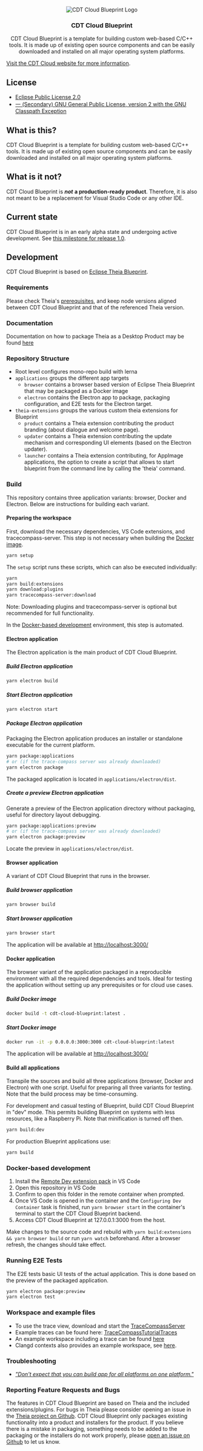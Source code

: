 <br/>
<div id="cdt-cloud-logo" align="center">
    <br />
    <img src="resources/CDTCloudBlueprintLogo.svg" alt="CDT Cloud Blueprint Logo"/>
    <h3>CDT Cloud Blueprint</h3>
</div>

<div id="badges" align="center">

CDT Cloud Blueprint is a template for building custom web-based C/C++ tools. It is made up of existing open source components and can be easily downloaded and installed on all major operating system platforms.

</div>

[Visit the CDT Cloud website for more information](https://www.eclipse.org/cdt-cloud/).

## License

- [Eclipse Public License 2.0](LICENSE)
- [一 (Secondary) GNU General Public License, version 2 with the GNU Classpath Exception](LICENSE)

## What is this?

CDT Cloud Blueprint is a template for building custom web-based C/C++ tools. It is made up of existing open source components and can be easily downloaded and installed on all major operating system platforms.

## What is it not?

CDT Cloud Blueprint is ***not*** **a production-ready product**. Therefore, it is also not meant to be a replacement for Visual Studio Code or any other IDE.

## Current state

CDT Cloud Blueprint is in an early alpha state and undergoing active development.
See [this milestone for release 1.0](https://github.com/eclipse-cdt-cloud/cdt-cloud-blueprint/milestone/1).

## Development

CDT Cloud Blueprint is based on [Eclipse Theia Blueprint](https://github.com/eclipse-theia/theia-blueprint).

### Requirements

Please check Theia's [prerequisites](https://github.com/eclipse-theia/theia/blob/master/doc/Developing.md#prerequisites), and keep node versions aligned between CDT Cloud Blueprint and that of the referenced Theia version.

### Documentation

Documentation on how to package Theia as a Desktop Product may be found [here](https://theia-ide.org/docs/blueprint_documentation/)

### Repository Structure

- Root level configures mono-repo build with lerna
- `applications` groups the different app targets
  - `browser` contains a browser based version of Eclipse Theia Blueprint that may be packaged as a Docker image
  - `electron` contains the Electron app to package, packaging configuration, and E2E tests for the Electron target.
- `theia-extensions` groups the various custom theia extensions for Blueprint
  - `product` contains a Theia extension contributing the product branding (about dialogue and welcome page).
  - `updater` contains a Theia extension contributing the update mechanism and corresponding UI elements (based on the Electron updater).
  - `launcher` contains a Theia extension contributing, for AppImage applications, the option to create a script that allows to start blueprint from the command line by calling the 'theia' command.

### Build

This repository contains three application variants: browser, Docker and Electron.
Below are instructions for building each variant.

#### Preparing the workspace

First, download the necessary dependencies, VS Code extensions, and tracecompass-server.
This step is not necessary when building the [Docker image](#docker-application).

```sh
yarn setup
```

The `setup` script runs these scripts, which can also be executed individually:

```sh
yarn
yarn build:extensions
yarn download:plugins
yarn tracecompass-server:download
```

Note: Downloading plugins and tracecompass-server is optional but recommended for full functionality.

In the [Docker-based development](#docker-based-development) environment, this step is automated.

#### Electron application

The Electron application is the main product of CDT Cloud Blueprint.

##### Build Electron application

```sh
yarn electron build
```

##### Start Electron application

```sh
yarn electron start
```

##### Package Electron application

Packaging the Electron application produces an installer or standalone executable for the current platform.

```sh
yarn package:applications
# or (if the trace-compass server was already downloaded)
yarn electron package
```

The packaged application is located in `applications/electron/dist`.

##### Create a preview Electron application

Generate a preview of the Electron application directory without packaging, useful for directory layout debugging.

```sh
yarn package:applications:preview
# or (if the trace-compass server was already downloaded)
yarn electron package:preview
```

Locate the preview in `applications/electron/dist`.

#### Browser application

A variant of CDT Cloud Blueprint that runs in the browser.

##### Build browser application

```sh
yarn browser build
```

##### Start browser application

```sh
yarn browser start
```

The application will be available at <http://localhost:3000/>

#### Docker application

The browser variant of the application packaged in a reproducible environment with all the required dependencies and tools.
Ideal for testing the application without setting up any prerequisites or for cloud use cases.

##### Build Docker image

```sh
docker build -t cdt-cloud-blueprint:latest .
```

##### Start Docker image

```sh
docker run -it -p 0.0.0.0:3000:3000 cdt-cloud-blueprint:latest
```

The application will be available at <http://localhost:3000/>

#### Build all applications

Transpile the sources and build all three applications (browser, Docker and Electron) with one script.
Useful for preparing all three variants for testing.
Note that the build process may be time-consuming.

For development and casual testing of Blueprint, build CDT Cloud Blueprint in "dev" mode.
This permits building Blueprint on systems with less resources, like a Raspberry Pi.
Note that minification is turned off then.

```sh
yarn build:dev
```

For production Blueprint applications use:

```sh
yarn build
```

### Docker-based development

1. Install the [Remote Dev extension pack](https://marketplace.visualstudio.com/items?itemName=ms-vscode-remote.vscode-remote-extensionpack) in VS Code
2. Open this repository in VS Code
3. Confirm to open this folder in the remote container when prompted.
4. Once VS Code is opened in the container and the `Configuring Dev Container` task is finished, run `yarn browser start` in the container's terminal to start the CDT Cloud Blueprint backend.
5. Access CDT Cloud Blueprint at 127.0.0.1:3000 from the host.

Make changes to the source code and rebuild with `yarn build:extensions && yarn browser build` or run `yarn watch` beforehand.
After a browser refresh, the changes should take effect.

### Running E2E Tests

The E2E tests basic UI tests of the actual application.
This is done based on the preview of the packaged application.

```sh
yarn electron package:preview
yarn electron test
```

### Workspace and example files

- To use the trace view, download and start the [TraceCompassServer](https://download.eclipse.org/tracecompass.incubator/trace-server/rcp/)
- Example traces can be found here: [TraceCompassTutorialTraces](https://github.com/tuxology/tracevizlab/blob/master/labs/TraceCompassTutorialTraces.tgz)
- An example workspace including a trace can be found [here](https://github.com/eclipsesource/cdtcloud-alpha/tree/master/example/workspace)
- Clangd contexts also provides an example workspace, see [here](https://github.com/eclipse-cdt-cloud/clangd-contexts/tree/main/examples/clangd-workspace).

### Troubleshooting

- [_"Don't expect that you can build app for all platforms on one platform."_](https://www.electron.build/multi-platform-build)

### Reporting Feature Requests and Bugs

The features in CDT Cloud Blueprint are based on Theia and the included extensions/plugins. For bugs in Theia please consider opening an issue in the [Theia project on Github](https://github.com/eclipse-theia/theia/issues/new/choose).
CDT Cloud Blueprint only packages existing functionality into a product and installers for the product. If you believe there is a mistake in packaging, something needs to be added to the packaging or the installers do not work properly, please [open an issue on Github](https://github.com/eclipse-cdt-cloud/cdt-cloud-blueprint/issues/new/choose) to let us know.

